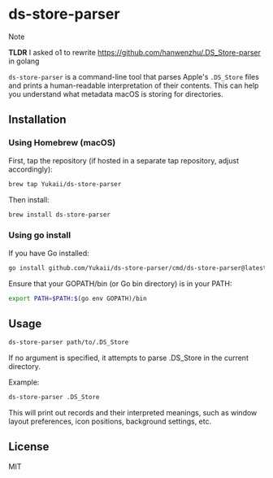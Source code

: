 # ds-store-parser

> [!NOTE]
> **TLDR** I asked o1 to rewrite https://github.com/hanwenzhu/.DS_Store-parser in golang

`ds-store-parser` is a command-line tool that parses Apple's `.DS_Store` files and prints a human-readable interpretation of their contents. This can help you understand what metadata macOS is storing for directories.

## Installation

### Using Homebrew (macOS)

First, tap the repository (if hosted in a separate tap repository, adjust accordingly):

```bash
brew tap Yukaii/ds-store-parser
```

Then install:

```bash
brew install ds-store-parser
```

### Using go install

If you have Go installed:

```bash
go install github.com/Yukaii/ds-store-parser/cmd/ds-store-parser@latest
```

Ensure that your GOPATH/bin (or Go bin directory) is in your PATH:

```bash
export PATH=$PATH:$(go env GOPATH)/bin
```

## Usage

```bash
ds-store-parser path/to/.DS_Store
```

If no argument is specified, it attempts to parse .DS_Store in the current directory.

Example:

```bash
ds-store-parser .DS_Store
```

This will print out records and their interpreted meanings, such as window layout preferences, icon positions, background settings, etc.

## License

MIT
